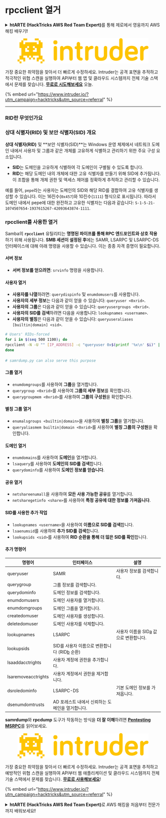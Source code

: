 # rpcclient 열거

<details>

<summary><strong>htARTE (HackTricks AWS Red Team Expert)</strong>를 통해 제로에서 영웅까지 AWS 해킹 배우기<strong>!</strong></summary>

* **사이버 보안 회사**에서 일하시나요? **회사를 HackTricks에서 광고**하고 싶으신가요? 아니면 **PEASS의 최신 버전에 액세스하거나 HackTricks를 PDF로 다운로드**하고 싶으신가요? [**SUBSCRIPTION PLANS**](https://github.com/sponsors/carlospolop)를 확인하세요!
* [**The PEASS Family**](https://opensea.io/collection/the-peass-family)를 발견하세요. 독점적인 [**NFTs**](https://opensea.io/collection/the-peass-family) 컬렉션입니다.
* [**공식 PEASS & HackTricks 스웨그**](https://peass.creator-spring.com)를 얻으세요.
* [**💬**](https://emojipedia.org/speech-balloon/) [**Discord 그룹**](https://discord.gg/hRep4RUj7f) 또는 [**텔레그램 그룹**](https://t.me/peass)에 **참여**하거나 **Twitter**에서 **팔로우**하세요 🐦[**@carlospolopm**](https://twitter.com/hacktricks_live)**.**
* **[hacktricks repo](https://github.com/carlospolop/hacktricks)와 [hacktricks-cloud repo](https://github.com/carlospolop/hacktricks-cloud)**에 PR을 제출하여 여러분의 해킹 기교를 공유하세요.

</details>

<figure><img src="/.gitbook/assets/image (675).png" alt=""><figcaption></figcaption></figure>

가장 중요한 취약점을 찾아서 더 빠르게 수정하세요. Intruder는 공격 표면을 추적하고 적극적인 위협 스캔을 실행하여 API부터 웹 앱 및 클라우드 시스템까지 전체 기술 스택에서 문제를 찾습니다. [**무료로 시도해보세요**](https://www.intruder.io/?utm\_source=referral\&utm\_campaign=hacktricks) 오늘.

{% embed url="https://www.intruder.io/?utm_campaign=hacktricks&utm_source=referral" %}

***

### **RID란 무엇인가요**

### 상대 식별자(RID) 및 보안 식별자(SID) 개요

**상대 식별자(RID)** 및 **보안 식별자(SID)**는 Windows 운영 체제에서 네트워크 도메인 내에서 사용자 및 그룹과 같은 개체를 고유하게 식별하고 관리하기 위한 주요 구성 요소입니다.

- **SID**는 도메인을 고유하게 식별하여 각 도메인이 구별될 수 있도록 합니다.
- **RID**는 해당 도메인 내의 개체에 대한 고유 식별자를 만들기 위해 SID에 추가됩니다. 이 조합을 통해 개체 권한 및 액세스 제어를 정확하게 추적하고 관리할 수 있습니다.

예를 들어, `pepe`라는 사용자는 도메인의 SID와 해당 RID를 결합하여 고유 식별자를 생성할 수 있습니다. 이는 16진수(`0x457`)와 10진수(`1111`) 형식으로 표시됩니다. 따라서 도메인 내에서 pepe에 대한 완전하고 고유한 식별자는 다음과 같습니다: `S-1-5-21-1074507654-1937615267-42093643874-1111`.


### **rpcclient를 사용한 열거**

Samba의 **`rpcclient`** 유틸리티는 **명명된 파이프를 통해 RPC 엔드포인트와 상호 작용**하기 위해 사용됩니다. **SMB 세션이 설정된 후**에는 SAMR, LSARPC 및 LSARPC-DS 인터페이스에 대해 아래 명령을 사용할 수 있습니다. 이는 종종 자격 증명이 필요합니다.

#### 서버 정보

* **서버 정보를 얻으려면**: `srvinfo` 명령을 사용합니다.

#### 사용자 열거

* **사용자를 나열**하려면: `querydispinfo` 및 `enumdomusers`를 사용합니다.
* **사용자의 세부 정보**는 다음과 같이 얻을 수 있습니다: `queryuser <0xrid>`.
* **사용자의 그룹**은 다음과 같이 얻을 수 있습니다: `queryusergroups <0xrid>`.
* **사용자의 SID를 검색**하려면 다음을 사용합니다: `lookupnames <username>`.
* **사용자의 별칭**은 다음과 같이 얻을 수 있습니다: `queryuseraliases [builtin|domain] <sid>`.
```bash
# Users' RIDs-forced
for i in $(seq 500 1100); do
rpcclient -N -U "" [IP_ADDRESS] -c "queryuser 0x$(printf '%x\n' $i)" | grep "User Name\|user_rid\|group_rid" && echo "";
done

# samrdump.py can also serve this purpose
```
#### 그룹 열거

* `enumdomgroups`를 사용하여 **그룹**을 열거합니다.
* `querygroup <0xrid>`를 사용하여 **그룹의 세부 정보**를 확인합니다.
* `querygroupmem <0xrid>`를 사용하여 **그룹의 구성원**을 확인합니다.

#### 별칭 그룹 열거

* `enumalsgroups <builtin|domain>`을 사용하여 **별칭 그룹**을 열거합니다.
* `queryaliasmem builtin|domain <0xrid>`를 사용하여 **별칭 그룹의 구성원**을 확인합니다.

#### 도메인 열거

* `enumdomains`를 사용하여 **도메인**을 열거합니다.
* `lsaquery`를 사용하여 **도메인의 SID를 검색**합니다.
* `querydominfo`를 사용하여 **도메인 정보를 얻습니다**.

#### 공유 열거

* `netshareenumall`을 사용하여 **모든 사용 가능한 공유**를 열거합니다.
* `netsharegetinfo <share>`를 사용하여 **특정 공유에 대한 정보를 가져옵니다**.

#### SID를 사용한 추가 작업

* `lookupnames <username>`을 사용하여 **이름으로 SID를 검색**합니다.
* `lsaenumsid`를 사용하여 **추가 SID를 검색**합니다.
* `lookupsids <sid>`를 사용하여 **RID 순환을 통해 더 많은 SID를 확인**합니다.

#### **추가 명령어**

| **명령어**           | **인터페이스**                                                                                                                                     | **설명**                                                                                                                           |
| ------------------- | ------------------------------------------------------------------------------------------------------------------------------------------------- | ----------------------------------------------------------------------------------------------------------------------------------------- |
| queryuser           | SAMR                                                                                                                                              | 사용자 정보를 검색합니다.                                                                                                                 |
| querygroup          | 그룹 정보를 검색합니다.                                                                                                                        |                                                                                                                                           |
| querydominfo        | 도메인 정보를 검색합니다.                                                                                                                       |                                                                                                                                           |
| enumdomusers        | 도메인 사용자를 열거합니다.                                                                                                                            |                                                                                                                                           |
| enumdomgroups       | 도메인 그룹을 열거합니다.                                                                                                                           |                                                                                                                                           |
| createdomuser       | 도메인 사용자를 생성합니다.                                                                                                                              |                                                                                                                                           |
| deletedomuser       | 도메인 사용자를 삭제합니다.                                                                                                                              |                                                                                                                                           |
| lookupnames         | LSARPC                                                                                                                                            | 사용자 이름을 SID[a](https://learning.oreilly.com/library/view/network-security-assessment/9781491911044/ch08.html#ch08fn8) 값으로 변환합니다. |
| lookupsids          | SID를 사용자 이름으로 변환합니다 (RID[b](https://learning.oreilly.com/library/view/network-security-assessment/9781491911044/ch08.html#ch08fn9) 순환) |                                                                                                                                           |
| lsaaddacctrights    | 사용자 계정에 권한을 추가합니다.                                                                                                                      |                                                                                                                                           |
| lsaremoveacctrights | 사용자 계정에서 권한을 제거합니다.                                                                                                                 |                                                                                                                                           |
| dsroledominfo       | LSARPC-DS                                                                                                                                         | 기본 도메인 정보를 가져옵니다.                                                                                                            |
| dsenumdomtrusts     | AD 포레스트 내에서 신뢰하는 도메인을 열거합니다.                                                                                                     |                                                                                                                                           |

**samrdump**와 **rpcdump** 도구가 작동하는 방식을 **더 잘 이해**하려면 [**Pentesting MSRPC**](../135-pentesting-msrpc.md)를 읽어보세요.

<figure><img src="/.gitbook/assets/image (675).png" alt=""><figcaption></figcaption></figure>

가장 중요한 취약점을 찾아서 더 빠르게 수정하세요. Intruder는 공격 표면을 추적하고 예방적인 위협 스캔을 실행하여 API부터 웹 애플리케이션 및 클라우드 시스템까지 전체 기술 스택에서 문제를 찾습니다. [**무료로 사용해보세요**](https://www.intruder.io/?utm\_source=referral\&utm\_campaign=hacktricks)!

{% embed url="https://www.intruder.io/?utm_campaign=hacktricks&utm_source=referral" %}


<details>

<summary><strong>htARTE (HackTricks AWS Red Team Expert)</strong>로 AWS 해킹을 처음부터 전문가까지 배워보세요<strong>!</strong></summary>

* **사이버 보안 회사에서 일하고 계신가요**? **회사를 HackTricks에서 광고**하거나 **PEASS의 최신 버전에 액세스**하거나 **HackTricks를 PDF로 다운로드**하고 싶으신가요? [**구독 요금제**](https://github.com/sponsors/carlospolop)를 확인해보세요!
* [**The PEASS Family**](https://opensea.io/collection/the-peass-family)를 발견하세요. 독점적인 [**NFT**](https://opensea.io/collection/the-peass-family) 컬렉션입니다.
* [**공식 PEASS & HackTricks 스웨그**](https://peass.creator-spring.com)를 얻으세요.
* [**💬**](https://emojipedia.org/speech-balloon/) [**Discord 그룹**](https://discord.gg/hRep4RUj7f) 또는 [**텔레그램 그룹**](https://t.me/peass)에 **참여**하거나 **Twitter**에서 저를 **팔로우**하세요 🐦[**@carlospolopm**](https://twitter.com/hacktricks_live)**.**
* **[hacktricks repo](https://github.com/carlospolop/hacktricks) 및 [hacktricks-cloud repo](https://github.com/carlospolop/hacktricks-cloud)**에 PR을 제출하여 여러분의 해킹 기법을 공유하세요.

</details>
